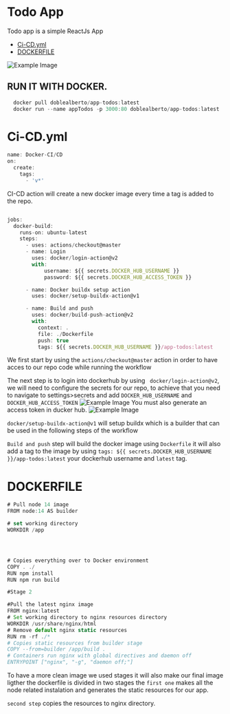 # Todo App

Todo app is a simple ReactJs App 
- [Ci-CD.yml](#Ci-CD.yml)
- [DOCKERFILE](#DOCKERFILE)


![Example Image](https://drive.google.com/uc?id=1VsJwB_65ONGgvMNBziPBzWlDyXw4RYzw)

## RUN IT WITH DOCKER.
```javascript
  docker pull doblealberto/app-todos:latest
  docker run --name appTodos -p 3000:80 doblealberto/app-todos:latest
```






# Ci-CD.yml

```javascript
name: Docker-CI/CD
on:
  create:
    tags:
      - 'v*'
```
CI-CD action will create a new docker image every time a tag is added to the repo.

```javascript

jobs:
  docker-build:
    runs-on: ubuntu-latest
    steps:
      - uses: actions/checkout@master
      - name: Login
        uses: docker/login-action@v2
        with:
            username: ${{ secrets.DOCKER_HUB_USERNAME }}
            password: ${{ secrets.DOCKER_HUB_ACCESS_TOKEN }}

      - name: Docker buildx setup action
        uses: docker/setup-buildx-action@v1

      - name: Build and push
        uses: docker/build-push-action@v2
        with:
          context: .
          file: ./Dockerfile
          push: true
          tags: ${{ secrets.DOCKER_HUB_USERNAME }}/app-todos:latest

```
We first start by using the `actions/checkout@master` action in order to have acces to our repo code while running the workflow

The next step is to login into dockerhub by using ` docker/login-action@v2`, we will need to configure the secrets for our repo, to achieve that you need to navigate to settings>secrets and add `DOCKER_HUB_USERNAME` and `DOCKER_HUB_ACCESS_TOKEN`
![Example Image](https://drive.google.com/uc?id=1PqCaCuUgOQagGlXC9JYZwcrbQwYsz0xo) 
You must also generate an access token in ducker hub. 
![Example Image](https://drive.google.com/uc?id=1PpH6_Wn4AAmYP8QyXdQr6W332xwpZ4QX) 

`docker/setup-buildx-action@v1` will setup buildx which is a builder that can be used in the following steps of the workflow

`Build and push` step will build the docker image using `Dockerfile` it will also add a tag to the image by using
`tags: ${{ secrets.DOCKER_HUB_USERNAME }}/app-todos:latest` your dockerhub username and `latest` tag.


# DOCKERFILE
```javascript
# Pull node 14 image
FROM node:14 AS builder

# set working directory
WORKDIR /app




# Copies everything over to Docker environment
COPY . ./
RUN npm install
RUN npm run build

#Stage 2

#Pull the latest nginx image
FROM nginx:latest
# Set working directory to nginx resources directory
WORKDIR /usr/share/nginx/html
# Remove default nginx static resources
RUN rm -rf ./*
# Copies static resources from builder stage
COPY --from=builder /app/build .
# Containers run nginx with global directives and daemon off
ENTRYPOINT ["nginx", "-g", "daemon off;"]
```
To have a more clean image we used stages it will also make our final image ligther
the dockerfile is divided in two stages the `first one` makes all the node related instalation and generates the static
resources for our app. 

`second step` copies the resources to nginx directory.



















